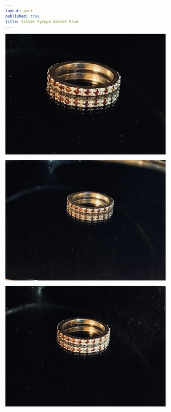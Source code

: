 ```yaml
---
layout: post
published: true
title: Silver Pyrope Garnet Pave
---
```

![pave_silver_pyropegarnet_8-0.jpg](/images/jewelry/rings/pave_silver_pyropegarnet_8-0.jpg)
<!--more-->
![pave_silver_pyropegarnet_8-1.jpg](/images/jewelry/rings/pave_silver_pyropegarnet_8-1.jpg)
<!--more-->
![pave_silver_pyropegarnet_8-2.jpg](/images/jewelry/rings/pave_silver_pyropegarnet_8-2.jpg)

